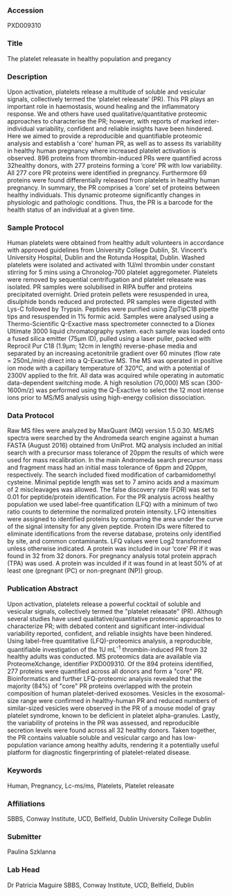 ### Accession
PXD009310

### Title
The platelet releasate in healthy population and pregancy

### Description
Upon activation, platelets release a multitude of soluble and vesicular signals, collectively termed the ‘platelet releasate’ (PR). This PR plays an important role in haemostasis, wound healing and the inflammatory response. We and others have used qualitative/quantitative proteomic approaches to characterise the PR; however, with reports of marked inter-individual variability, confident and reliable insights have been hindered. Here we aimed to provide a reproducible and quantifiable proteomic analysis and establish a 'core' human PR, as well as to assess its variability in healthy human pregnancy where increased platelet activation is observed. 896 proteins from thrombin-induced PRs were quantified across 32healthy donors, with 277 proteins forming a ‘core’ PR with low variability. All 277 core PR proteins were identified in pregnancy. Furthermore 69 proteins were found differentially released from platelets in healthy human pregnancy. In summary, the PR comprises a ‘core’ set of proteins between healthy individuals. This dynamic proteome significantly changes in physiologic and pathologic conditions. Thus, the PR is a barcode for the health status of an individual at a given time.

### Sample Protocol
Human platelets were obtained from healthy adult volunteers in accordance with approved guidelines from University College Dublin, St. Vincent’s University Hospital, Dublin and the Rotunda Hospital, Dublin. Washed platelets were isolated and activated with 1U/ml thrombin under constant stirring for 5 mins using a Chronolog-700 platelet aggregometer. Platelets were removed by sequential centrifugation and platelet releasate was isolated. PR samples were solubilised in RIPA buffer and proteins precipitated overnight. Dried protein pellets were resuspended in urea, disulphide bonds reduced and protected. PR samples were digested with Lys-C followed by Trypsin. Peptides were purified using ZipTipC18 pipette tips and resuspended in 1% formic acid. Samples were analysed using a Thermo-Scientific Q-Exactive mass spectrometer connected to a Dionex Ultimate 3000 liquid chromatography system. each sample was loaded onto a fused silica emitter (75μm ID), pulled using a laser puller, packed with Reprocil Pur C18 (1.9μm; 12cm in length) reverse-phase media and separated by an increasing acetonitrile gradient over 60 minutes (flow rate = 250nL/min) direct into a Q-Exactive MS. The MS was operated in positive ion mode with a capillary temperature of 320°C, and with a potential of 2300V applied to the frit. All data was acquired while operating in automatic data-dependent switching mode. A high resolution (70,000) MS scan (300-1600m/z) was performed using the Q-Exactive to select the 12 most intense ions prior to MS/MS analysis using high-energy collision dissociation.

### Data Protocol
Raw MS files were analyzed by MaxQuant (MQ) version 1.5.0.30. MS/MS spectra were searched by the Andromeda search engine against a human FASTA (August 2016) obtained from UniProt.  MQ analysis included an initial search with a precursor mass tolerance of 20ppm the results of which were used for mass recalibration. In the main Andromeda search precursor mass and fragment mass had an initial mass tolerance of 6ppm and 20ppm, respectively. The search included fixed modification of carbamidomethyl cysteine. Minimal peptide length was set to 7 amino acids and a maximum of 2 miscleavages was allowed. The false discovery rate (FDR) was set to 0.01 for peptide/protein identification.  For the PR analysis across healthy population we used label-free quantification (LFQ) with a minimum of two ratio counts to determine the normalized protein intensity. LFQ intensities were assigned to identified proteins by comparing the area under the curve of the signal intensity for any given peptide. Protein IDs were filtered to eliminate identifications from the reverse database, proteins only identified by site, and common contaminants. LFQ values were Log2 transformed unless otherwise indicated.  A protein was included in our ‘core’ PR if it was found in 32 from 32 donors.  For pregnancy analysis total protein apprach (TPA) was used. A protein was inculded if it was found in at least 50% of at least one (pregnant (PC) or non-pregnant (NP)) group.

### Publication Abstract
Upon activation, platelets release a powerful cocktail of soluble and vesicular signals, collectively termed the "platelet releasate" (PR). Although several studies have used qualitative/quantitative proteomic approaches to characterize PR; with debated content and significant inter-individual variability reported, confident, and reliable insights have been hindered. Using label-free quantitative (LFQ)-proteomics analysis, a reproducible, quantifiable investigation of the 1U mL<sup>-1</sup> thrombin-induced PR from 32 healthy adults was conducted. MS proteomics data are available via ProteomeXchange, identifier PXD009310. Of the 894 proteins identified, 277 proteins were quantified across all donors and form a "core" PR. Bioinformatics and further LFQ-proteomic analysis revealed that the majority (84%) of "core" PR proteins overlapped with the protein composition of human platelet-derived exosomes. Vesicles in the exosomal-size range were confirmed in healthy-human PR and reduced numbers of similar-sized vesicles were observed in the PR of a mouse model of gray platelet syndrome, known to be deficient in platelet alpha-granules. Lastly, the variability of proteins in the PR was assessed, and reproducible secretion levels were found across all 32 healthy donors. Taken together, the PR contains valuable soluble and vesicular cargo and has low-population variance among healthy adults, rendering it a potentially useful platform for diagnostic fingerprinting of platelet-related disease.

### Keywords
Human, Pregnancy, Lc-ms/ms, Platelets, Platelet releasate

### Affiliations
SBBS, Conway Institute, UCD, Belfield, Dublin
University College Dublin

### Submitter
Paulina Szklanna

### Lab Head
Dr Patricia Maguire
SBBS, Conway Institute, UCD, Belfield, Dublin


